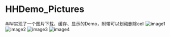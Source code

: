# HHDemo_Pictures
###实现了一个图片下载、缓存、显示的Demo，附带可以划动删除cell
![image1](https://github.com/riversea2015/HHDemo_Pictures/blob/master/Pictures/image1.png?raw=true)
![image2](https://github.com/riversea2015/HHDemo_Pictures/blob/master/Pictures/image2.png?raw=true)
![image3](https://github.com/riversea2015/HHDemo_Pictures/blob/master/Pictures/image3.png?raw=true)
![image4](https://github.com/riversea2015/HHDemo_Pictures/blob/master/Pictures/image4.png?raw=true)
